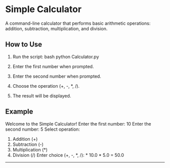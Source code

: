 # Simple Calculator

A command-line calculator that performs basic arithmetic operations: addition, subtraction, multiplication, and division.

## How to Use
1. Run the script:
  bash
   python Calculator.py
   
2. Enter the first number when prompted.
3. Enter the second number when prompted.
4. Choose the operation (+, -, *, /).
5. The result will be displayed.

## Example

Welcome to the Simple Calculator!
Enter the first number: 10
Enter the second number: 5
Select operation:
1. Addition (+)
2. Subtraction (-)
3. Multiplication (*)
4. Division (/)
Enter choice (+, -, *, /): *
10.0 * 5.0 = 50.0


---
